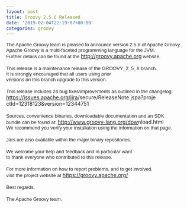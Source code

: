 ```yaml
---
layout: post
title: Groovy 2.5.6 Released
date: '2019-02-04T22:19:07+00:00'
categories: groovy
---
```

<span style="color: #222222; font-family: Arial, Helvetica, sans-serif; font-size: small;">The Apache Groovy team is pleased to announce version 2.5.6 of Apache Groovy.</span><br style="color: #222222; font-family: Arial, Helvetica, sans-serif; font-size: small;" /><span style="color: #222222; font-family: Arial, Helvetica, sans-serif; font-size: small;">Apache Groovy is a multi-faceted programming language for the JVM.</span><br style="color: #222222; font-family: Arial, Helvetica, sans-serif; font-size: small;" /><span style="color: #222222; font-family: Arial, Helvetica, sans-serif; font-size: small;">Further details can be found at the </span><a href="http://groovy.apache.org/" rel="noreferrer" target="_blank" data-saferedirecturl="https://www.google.com/url?q=http://groovy.apache.org&amp;source=gmail&amp;ust=1549404050590000&amp;usg=AFQjCNEttb4WDDCkLYzrdA2fDOKaXwncUQ" style="color: #1155cc; font-family: Arial, Helvetica, sans-serif; font-size: small;">http://groovy.apache.org</a><span style="color: #222222; font-family: Arial, Helvetica, sans-serif; font-size: small;"> website.</span><br style="color: #222222; font-family: Arial, Helvetica, sans-serif; font-size: small;" /><br style="color: #222222; font-family: Arial, Helvetica, sans-serif; font-size: small;" /><span style="color: #222222; font-family: Arial, Helvetica, sans-serif; font-size: small;">This release is a maintenance release of the GROOVY_2_5_X branch.</span><br style="color: #222222; font-family: Arial, Helvetica, sans-serif; font-size: small;" /><span style="color: #222222; font-family: Arial, Helvetica, sans-serif; font-size: small;">It is strongly encouraged that all users using prior</span><br style="color: #222222; font-family: Arial, Helvetica, sans-serif; font-size: small;" /><span style="color: #222222; font-family: Arial, Helvetica, sans-serif; font-size: small;">versions on this branch upgrade to this version.</span><br style="color: #222222; font-family: Arial, Helvetica, sans-serif; font-size: small;" /><br style="color: #222222; font-family: Arial, Helvetica, sans-serif; font-size: small;" /><span style="color: #222222; font-family: Arial, Helvetica, sans-serif; font-size: small;">This release includes 24 bug fixes/improvements as outlined in the changelog:</span><br style="color: #222222; font-family: Arial, Helvetica, sans-serif; font-size: small;" /><a href="https://issues.apache.org/jira/secure/ReleaseNote.jspa?projectId=12318123&amp;version=12344751" rel="noreferrer" target="_blank" data-saferedirecturl="https://www.google.com/url?q=https://issues.apache.org/jira/secure/ReleaseNote.jspa?projectId%3D12318123%26version%3D12344751&amp;source=gmail&amp;ust=1549404050590000&amp;usg=AFQjCNEd0ArXauWhjFWJ8R9NUEF8kCZYmg" style="color: #1155cc; font-family: Arial, Helvetica, sans-serif; font-size: small;">https://issues.apache.org/jira<wbr />/secure/ReleaseNote.jspa?proje<wbr />ctId=12318123&amp;version=12344751</a><br style="color: #222222; font-family: Arial, Helvetica, sans-serif; font-size: small;" /><br style="color: #222222; font-family: Arial, Helvetica, sans-serif; font-size: small;" /><span style="color: #222222; font-family: Arial, Helvetica, sans-serif; font-size: small;">Sources, convenience binaries, downloadable documentation and an SDK</span><br style="color: #222222; font-family: Arial, Helvetica, sans-serif; font-size: small;" /><span style="color: #222222; font-family: Arial, Helvetica, sans-serif; font-size: small;">bundle can be found at: </span><a href="http://www.groovy-lang.org/download.html" rel="noreferrer" target="_blank" data-saferedirecturl="https://www.google.com/url?q=http://www.groovy-lang.org/download.html&amp;source=gmail&amp;ust=1549404050590000&amp;usg=AFQjCNFCOcMPK0pxUfZMpt2kiVpIHUV7Ag" style="color: #1155cc; font-family: Arial, Helvetica, sans-serif; font-size: small;">http://www.groovy-lang.org/dow<wbr />nload.html</a><br style="color: #222222; font-family: Arial, Helvetica, sans-serif; font-size: small;" /><span style="color: #222222; font-family: Arial, Helvetica, sans-serif; font-size: small;">We recommend you verify your installation using the information on that page.</span><br style="color: #222222; font-family: Arial, Helvetica, sans-serif; font-size: small;" /><br style="color: #222222; font-family: Arial, Helvetica, sans-serif; font-size: small;" /><span style="color: #222222; font-family: Arial, Helvetica, sans-serif; font-size: small;">Jars are also available within the major binary repositories.</span><br style="color: #222222; font-family: Arial, Helvetica, sans-serif; font-size: small;" /><br style="color: #222222; font-family: Arial, Helvetica, sans-serif; font-size: small;" /><span style="color: #222222; font-family: Arial, Helvetica, sans-serif; font-size: small;">We welcome your help and feedback and in particular want</span><br style="color: #222222; font-family: Arial, Helvetica, sans-serif; font-size: small;" /><span style="color: #222222; font-family: Arial, Helvetica, sans-serif; font-size: small;">to thank everyone who contributed to this release.</span><br style="color: #222222; font-family: Arial, Helvetica, sans-serif; font-size: small;" /><br style="color: #222222; font-family: Arial, Helvetica, sans-serif; font-size: small;" /><span style="color: #222222; font-family: Arial, Helvetica, sans-serif; font-size: small;">For more information on how to report problems, and to get involved,</span><br style="color: #222222; font-family: Arial, Helvetica, sans-serif; font-size: small;" /><span style="color: #222222; font-family: Arial, Helvetica, sans-serif; font-size: small;">visit the project website at </span><a href="https://groovy.apache.org/" rel="noreferrer" target="_blank" data-saferedirecturl="https://www.google.com/url?q=https://groovy.apache.org/&amp;source=gmail&amp;ust=1549404050590000&amp;usg=AFQjCNH4_TjIVhKjTybiTyOXznGHr2eQDg" style="color: #1155cc; font-family: Arial, Helvetica, sans-serif; font-size: small;">https://groovy.apache.org/</a><br style="color: #222222; font-family: Arial, Helvetica, sans-serif; font-size: small;" /><br style="color: #222222; font-family: Arial, Helvetica, sans-serif; font-size: small;" /><span style="color: #222222; font-family: Arial, Helvetica, sans-serif; font-size: small;">Best regards,</span><br style="color: #222222; font-family: Arial, Helvetica, sans-serif; font-size: small;" /><br style="color: #222222; font-family: Arial, Helvetica, sans-serif; font-size: small;" /><span style="color: #222222; font-family: Arial, Helvetica, sans-serif; font-size: small;">The Apache Groovy team.</span>
